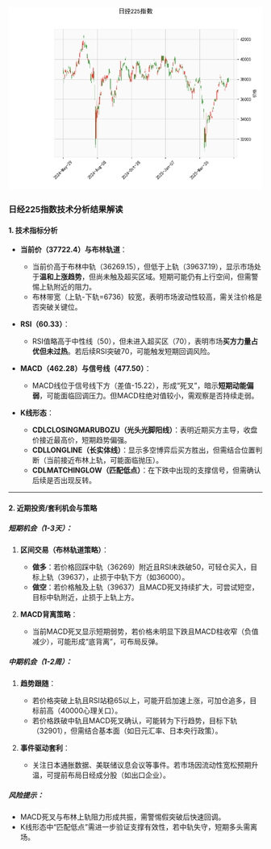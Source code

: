 ![图](N225.png)



### 日经225指数技术分析结果解读

#### 1. 技术指标分析
- **当前价（37722.4）与布林轨道**：
  - 当前价高于布林中轨（36269.15），但低于上轨（39637.19），显示市场处于**温和上涨趋势**，但尚未触及超买区域。短期可能仍有上行空间，但需警惕上轨附近的阻力。
  - 布林带宽（上轨-下轨=6736）较宽，表明市场波动性较高，需关注价格是否突破关键位。

- **RSI（60.33）**：
  - RSI值略高于中性线（50），但未进入超买区（70），表明市场**买方力量占优但未过热**。若后续RSI突破70，可能触发短期回调风险。

- **MACD（462.28）与信号线（477.50）**：
  - MACD线位于信号线下方（差值-15.22），形成“死叉”，暗示**短期动能偏弱**，可能面临回调压力。但MACD柱绝对值较小，需观察是否持续走弱。

- **K线形态**：
  - **CDLCLOSINGMARUBOZU（光头光脚阳线）**：表明近期买方主导，收盘价接近最高价，短期趋势偏强。
  - **CDLLONGLINE（长实体线）**：显示多空博弈后买方胜出，但需结合位置判断（当前接近布林上轨，可能面临抛压）。
  - **CDLMATCHINGLOW（匹配低点）**：在下跌中出现的支撑信号，但需确认后续是否出现反转。

---

#### 2. 近期投资/套利机会与策略

##### **短期机会（1-3天）**：
1. **区间交易（布林轨道策略）**：
   - **做多**：若价格回踩中轨（36269）附近且RSI未跌破50，可轻仓买入，目标上轨（39637），止损于中轨下方（如36000）。
   - **做空**：若价格触及上轨（39637）且MACD死叉持续扩大，可尝试短空，目标中轨附近，止损于上轨上方。

2. **MACD背离策略**：
   - 当前MACD死叉显示短期弱势，若价格未明显下跌且MACD柱收窄（负值减少），可能形成“底背离”，可布局反弹。

##### **中期机会（1-2周）**：
1. **趋势跟随**：
   - 若价格突破上轨且RSI站稳65以上，可能开启加速上涨，可加仓追多，目标前高（40000心理关口）。
   - 若价格跌破中轨且MACD死叉确认，可能转为下行趋势，目标下轨（32901），但需结合基本面（如日元汇率、日本央行政策）。

2. **事件驱动套利**：
   - 关注日本通胀数据、美联储议息会议等事件。若市场因流动性宽松预期升温，可提前布局日经成分股（如出口企业）。

##### **风险提示**：
- MACD死叉与布林上轨阻力形成共振，需警惕假突破后快速回调。
- K线形态中“匹配低点”需进一步验证支撑有效性，若中轨失守，短期多头需离场。